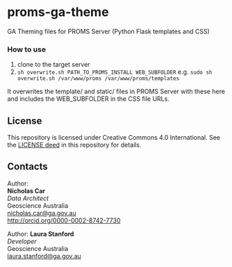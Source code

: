 # proms-ga-theme
GA Theming files for PROMS Server (Python Flask templates and CSS)

### How to use
1. clone to the target server
1. `sh overwrite.sh PATH_TO_PROMS_INSTALL WEB_SUBFOLDER`
   e.g. `sudo sh overwrite.sh /var/www/proms /var/www/proms/templates`

It overwrites the template/ and static/ files in PROMS Server with these here and includes the WEB_SUBFOLDER in the CSS file URLs. 

## License
This repository is licensed under Creative Commons 4.0 International. See the [LICENSE deed](LICENSE) in this repository for details.

## Contacts
Author:  
**Nicholas Car**  
*Data Architect*  
Geoscience Australia  
<nicholas.car@ga.gov.au>  
<http://orcid.org/0000-0002-8742-7730>

Author:
**Laura Stanford**  
*Developer*  
Geoscience Australia  
<laura.stanford@ga.gov.au>  
